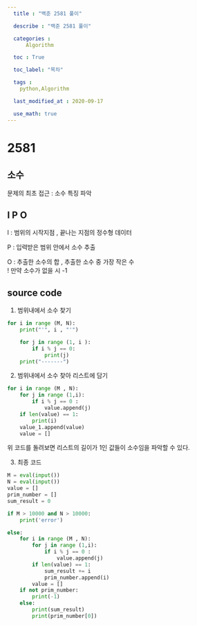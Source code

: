 ```yaml
---
  title : "백준 2581 풀이"

  describe : "백준 2581 풀이"

  categories : 
      Algorithm

  toc : True

  toc_label: "목차"

  tags : 
    python,Algorithm

  last_modified_at : 2020-09-17

  use_math: true
---
```


# 2581
## 소수 

문제의 최초 접근 : 소수 특징 파악

## I P O

I : 범위의 시작지점 , 끝나는 지점의 정수형 데이터

P : 입력받은 범위 안에서 소수 추출

O : 추출한 소수의 합 , 추출한 소수 중 가장 작은 수 <br>
! 만약 소수가 없을 시 -1 

## source code
1. 범위내에서 소수 찾기
```python
for i in range (M, N):
    print("'", i , "'")

    for j in range (1, i ):
        if i % j == 0:
            print(j)
    print("-------")
```

2. 범위내에서 소수 찾아 리스트에 담기
```python
for i in range (M , N):
    for j in range (1,i):
        if i % j == 0 :
            value.append(j)
    if len(value) == 1:
        print(i)
    value_1.append(value)
    value = []
```
위 코드를 돌려보면 리스트의 길이가 1인 값들이 소수임을 파악할 수 있다.

3. 최종 코드

```python
M = eval(input())
N = eval(input())
value = []
prim_number = []
sum_result = 0

if M > 10000 and N > 10000:
    print('error')

else:
    for i in range (M , N):
        for j in range (1,i):
            if i % j == 0 :
                value.append(j)
        if len(value) == 1:
            sum_result += i
            prim_number.append(i)
        value = []
    if not prim_number:
        print(-1)
    else:
        print(sum_result)
        print(prim_number[0])
```
